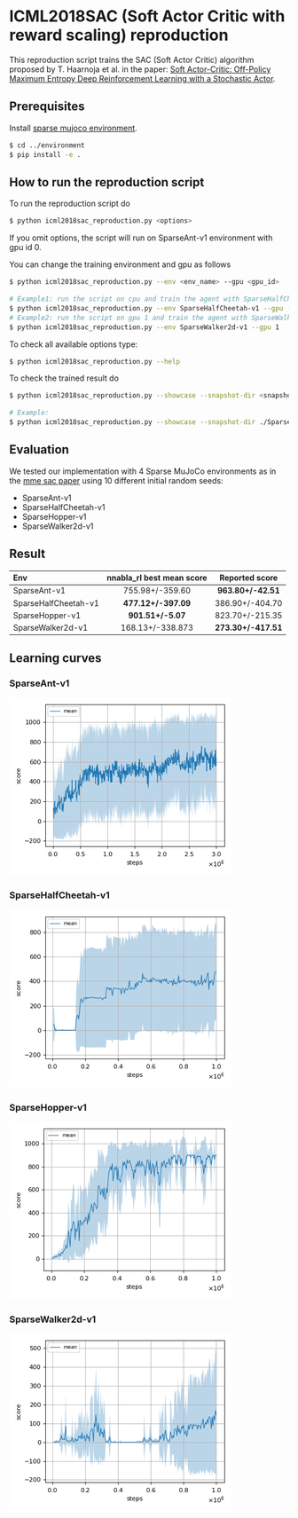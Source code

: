 # ICML2018SAC (Soft Actor Critic with reward scaling) reproduction

This reproduction script trains the SAC (Soft Actor Critic) algorithm proposed by T. Haarnoja et al. in the paper: [Soft Actor-Critic: Off-Policy Maximum Entropy Deep Reinforcement Learning with a Stochastic Actor](https://arxiv.org/abs/1801.01290).

## Prerequisites

Install [sparse mujoco environment](../environment).

```sh
$ cd ../environment
$ pip install -e .
```

## How to run the reproduction script

To run the reproduction script do

```sh
$ python icml2018sac_reproduction.py <options>
```

If you omit options, the script will run on SparseAnt-v1 environment with gpu id 0.

You can change the training environment and gpu as follows

```sh
$ python icml2018sac_reproduction.py --env <env_name> --gpu <gpu_id>
```

```sh
# Example1: run the script on cpu and train the agent with SparseHalfCheetah:
$ python icml2018sac_reproduction.py --env SparseHalfCheetah-v1 --gpu -1
# Example2: run the script on gpu 1 and train the agent with SparseWalker2d:
$ python icml2018sac_reproduction.py --env SparseWalker2d-v1 --gpu 1
```

To check all available options type:

```sh
$ python icml2018sac_reproduction.py --help
```

To check the trained result do

```sh
$ python icml2018sac_reproduction.py --showcase --snapshot-dir <snapshot_dir> --render
```

```sh
# Example:
$ python icml2018sac_reproduction.py --showcase --snapshot-dir ./SparseAnt-v1/seed-1/iteration-10000/ --render
```

## Evaluation

We tested our implementation with 4 Sparse MuJoCo environments as in the [mme sac paper](https://arxiv.org/abs/2106.10517) using 10 different initial random seeds:

- SparseAnt-v1
- SparseHalfCheetah-v1
- SparseHopper-v1
- SparseWalker2d-v1

## Result

|Env|nnabla_rl best mean score|Reported score|
|:---|:---:|:---:|
|SparseAnt-v1|755.98+/-359.60|**963.80+/-42.51**|
|SparseHalfCheetah-v1|**477.12+/-397.09**|386.90+/-404.70|
|SparseHopper-v1|**901.51+/-5.07**|823.70+/-215.35|
|SparseWalker2d-v1|168.13+/-338.873|**273.30+/-417.51**|

## Learning curves

### SparseAnt-v1

![SparseAnt-v1 Result](reproduction_results/SparseAnt-v1_results/result.png)

### SparseHalfCheetah-v1

![SparseHalfCheetah-v1 Result](reproduction_results/SparseHalfCheetah-v1_results/result.png)

### SparseHopper-v1

![SparseHopper-v1 Result](reproduction_results/SparseHopper-v1_results/result.png)

### SparseWalker2d-v1

![SparseWalker2d-v1 Result](reproduction_results/SparseWalker2d-v1_results/result.png)
